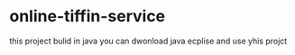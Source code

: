 # online-tiffin-service
this project bulid in java 
you can dwonload java ecplise and use yhis projct
